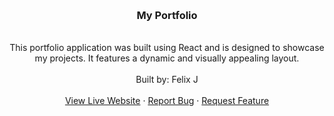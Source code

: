 <a name="readme-top"></a>

  <!-- PROJECT LOGO -->

  <br />
  <div align="center">
    <h3 align="center">My Portfolio</h3>
    <p align="center">
    <br/>
This portfolio application was built using React and is designed to showcase my projects. It features a dynamic and visually appealing layout. <br/>
      <br/>
      Built by: Felix J
      <br/>
      <br/>
      <a href="">View Live Website</a>
      ·
      <a href="">Report Bug</a>
      ·
      <a href="">Request Feature</a>
    </p>
  </div>
